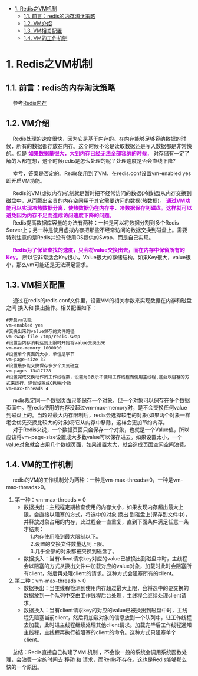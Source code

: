 

<!-- TOC -->

- [1. Redis之VM机制](#1-redis之vm机制)
    - [1.1. 前言：redis的内存淘汰策略](#11-前言redis的内存淘汰策略)
    - [1.2. VM介绍](#12-vm介绍)
    - [1.3. VM相关配置](#13-vm相关配置)
    - [1.4. VM的工作机制](#14-vm的工作机制)

<!-- /TOC -->

# 1. Redis之VM机制
<!--
Redis之VM机制
https://www.codenong.com/cs106843764/
https://blog.csdn.net/weixin_43618070/article/details/83894031
-->
## 1.1. 前言：redis的内存淘汰策略
&emsp; 参考[Redis内存](/docs/microService/Redis/RedisEliminate.md)  

## 1.2. VM介绍
&emsp; Redis处理的速度很快，因为它是基于内存的。在内存能够足够容纳数据的时候，所有的数据都存放在内存。这个时候不论是读取数据还是写入数据都是非常快的。但是 **<font color = "clime">如果数据量很大，大到内存已经无法全部容纳的时候，</font>** 对存储有一定了解的人都在想，这个时候redis是怎么处理的呢？处理速度是否会直线下降?  

&emsp; 幸亏，答案是否定的。Redis使用到了VM，在redis.conf设置vm-enabled yes即开启VM功能。  

&emsp; Redis的VM(虚拟内存)机制就是暂时把不经常访问的数据(冷数据)从内存交换到磁盘中，从而腾出宝贵的内存空间用于其它需要访问的数据(热数据)。 **<font color = "clime">通过VM功能可以实现冷热数据分离，使热数据仍在内存中、冷数据保存到磁盘。这样就可以避免因为内存不足而造成访问速度下降的问题。</font>**  
&emsp; Redis提高数据库容量的办法有两种：一种是可以将数据分割到多个Redis Server上；另一种是使用虚拟内存把那些不经常访问的数据交换到磁盘上。需要特别注意的是Redis并没有使用OS提供的Swap，而是自己实现。  

&emsp; **<font color = "clime">Redis为了保证查找的速度，只会将value交换出去，而在内存中保留所有的Key。</font>** 所以它非常适合Key很小，Value很大的存储结构。如果Key很大，value很小，那么vm可能还是无法满足需求。   

## 1.3. VM相关配置  
&emsp; 通过在redis的redis.conf文件里，设置VM的相关参数来实现数据在内存和磁盘之间 换入和 换出操作。相关配置如下：  
```text	
#开启vm功能
vm-enabled yes
#交换出来的value保存的文件路径
vm-swap-file /tmp/redis.swap
#设置当内存消耗达到上限时开始将value交换出来
vm-max-memory 1000000
#设置单个页面的大小，单位是字节
vm-page-size 32
#设置最多能交换保存多少个页到磁盘
vm-pages 13417728
#设置完成交换动作的工作线程数，设置为0表示不使用工作线程而使用主线程,这会以阻塞的方式来运行。建议设置成CPU核个数
vm-max-threads 4
```
&emsp; redis规定同一个数据页面只能保存一个对象，但一个对象可以保存在多个数据页面中。在redis使用的内存没超过vm-max-memory时，是不会交换任何value到磁盘上的。当超过最大内存限制后，redis会选择较老的对象(如果两个对象一样老会优先交换比较大的对象)将它从内存中移除，这样会更加节约内存。  
&emsp; 对于Redis来说，一个数据页面只会保存一个对象，也就是一个Value值，所以应该将vm-page-size设置成大多数value可以保存进去。如果设置太小，一个value对象就会占用几个数据页面，如果设置太大，就会造成页面空闲空间浪费。   

## 1.4. VM的工作机制  
&emsp; redis的VM的工作机制分为两种：一种是vm-max-threads=0，一种是vm-max-threads>0。  

1. 第一种：vm-max-threads = 0
    * 数据换出：主线程定期检查使用的内存大小，如果发现内存超出最大上限，会直接以阻塞的方式，将选中的对象 换出 到磁盘上(保存到文件中)，并释放对象占用的内存，此过程会一直重复，直到下面条件满足任意一条才结束：  
    &emsp; 1.内存使用降到最大限制以下。  
    &emsp; 2.设置的交换文件数量达到上限。  
    &emsp; 3.几乎全部的对象都被交换到磁盘了。  
    * 数据换入：当有client请求key对应的value已被换出到磁盘中时，主线程会以阻塞的方式从换出文件中加载对应的value对象，加载时此时会阻塞所有client，然后再处理client的请求。这种方式会阻塞所有的client。
2. 第二种：vm-max-threads > 0
    * 数据换出：当主线程检测到使用内存超过最大上限，会将选中的要交换的数据放到一个队列中交由工作线程后台处理，主线程会继续处理client请求。  
    * 数据换入：当有client请求key的对应的value已被换出到磁盘中时，主线程先阻塞当前client，然后将加载对象的信息放到一个队列中，让工作线程去加载，此时进主线程继续处理其他client请求。加载完毕后工作线程通知主线程，主线程再执行被阻塞的client的命令。这种方式只阻塞单个client。  

&emsp; 总结：Redis直接自己构建了VM 机制 ，不会像一般的系统会调用系统函数处理，会浪费一定的时间去 移动 和 请求，而Redis不存在。这也是Redis能够那么快的一个原因。   
